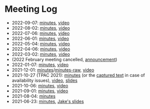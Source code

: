 # Meeting Log

* 2022-09-07: [minutes](https://docs.google.com/document/d/1DoQc49twZk9OZeTJEryI1ZBRAkXIy4Nud6lxgaRMb4E), [video](https://youtu.be/d939HLoIhYs)
* 2022-08-02: [minutes](https://docs.google.com/document/d/1vop1sEctzAGANR6zG37_6QxnUuP-z3R6-LdWXIQ-yfk), [video](https://youtu.be/ShVX7_jacyY)
* 2022-07-06: [minutes](https://docs.google.com/document/d/1aGyLFiaIuwlcvRGueVKsPmpF1EYVAKSJHf8usxfQvoE), [video](https://youtu.be/3EgWETPIx1M)
* 2022-06-01: [minutes](https://docs.google.com/document/d/1eFGd6EU3Uv2Vnqdq2QxlCOhcGKdxwdfIJbMUF3KlVGo), [video](https://youtu.be/0FIfsH6DgX8)
* 2022-05-04: [minutes](https://docs.google.com/document/d/1eoGvNcbh26wUPEGZOHJWzd4Y1gKZIAUx3_0NWaghNwg), [video](https://youtu.be/ctHGeIU_WkU)
* 2022-04-06: [minutes](https://docs.google.com/document/d/1MMvQuMfDtcj_cRVPWDnVUMNKWhcmF9um3WsUXK5EC3E), [video](https://www.youtube.com/watch?v=YMgTnplh6S8)
* 2022-03-02: [minutes](https://docs.google.com/document/d/1dcvvcHm59bqO5QWP-sfjclW6HhdPQt9L9g0UNJfUKR8/), [video](https://www.youtube.com/watch?v=Kc3an8kUfK0)
* (2022 February meeting cancelled, [announcement](https://lists.w3.org/Archives/Public/public-multicast/2022Feb/0000.html))
* 2022-01-07: [minutes](https://docs.google.com/document/d/1hhtgQVjy73FTWP4AIZA_F3C2Pkqtc0Sy_NG2ebwy-fU), [video](https://www.youtube.com/watch?v=StMuMXMRYxQ)
* 2021-12-01: [minutes](https://www.w3.org/2021/12/01-multicast-minutes.html)/[minutes-raw](minutes/minutes-2021-12-01.md), [video](https://youtu.be/nVUO28amBT4)
* 2021-10-27 (TPAC 2021): [minutes](https://www.w3.org/2021/10/27-multicast-minutes.html) (or the [captured text](minutes/minutes-2021-10-27-tpac.md) in case of availability issues), [video](https://www.youtube.com/watch?v=VV4gbOczhkU), [slides](https://docs.google.com/presentation/d/1YAFs3Pif0o2e3hLdFbEnpm0iAC8NBPXuDBZKi2FTO6A)
* 2021-10-06: [minutes](minutes/minutes-2021-10-06.md), [video](https://youtu.be/ukm0bzwDEno)
* 2021-09-01: [minutes](minutes/minutes-2021-09-01.md), [video](https://youtu.be/mTAtgUrPbt4)
* 2021-08-04: [minutes](minutes/minutes-2021-08-04.md)
* 2021-06-23: [minutes](https://www.w3.org/2021/06/23-multicast-minutes.html), [Jake's slides](slides-2021-06-23.1-jholland.pdf)

